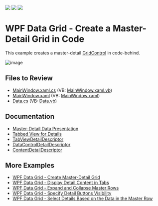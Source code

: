 <!-- default badges list -->
![](https://img.shields.io/endpoint?url=https://codecentral.devexpress.com/api/v1/VersionRange/578983732/22.2.2%2B)
[![](https://img.shields.io/badge/Open_in_DevExpress_Support_Center-FF7200?style=flat-square&logo=DevExpress&logoColor=white)](https://supportcenter.devexpress.com/ticket/details/T1134620)
[![](https://img.shields.io/badge/📖_How_to_use_DevExpress_Examples-e9f6fc?style=flat-square)](https://docs.devexpress.com/GeneralInformation/403183)
<!-- default badges end -->
# WPF Data Grid - Create a Master-Detail Grid in Code

This example creates a master-detail [GridControl](https://docs.devexpress.com/WPF/DevExpress.Xpf.Grid.GridControl) in code-behind.

![image](https://user-images.githubusercontent.com/65009440/208088115-5a34d6fc-944a-4752-8d18-64eca83414b3.png)

## Files to Review

- [MainWindow.xaml.cs](./CS/MasterDetailInCode/MainWindow.xaml.cs) (VB: [MainWindow.xaml.vb](./VB/MasterDetailInCode/MainWindow.xaml.vb))
- [MainWindow.xaml](./CS/MasterDetailInCode/MainWindow.xaml) (VB: [MainWindow.xaml](./VB/MasterDetailInCode/MainWindow.xaml))
- [Data.cs](./CS/MasterDetailInCode/Data.cs) (VB: [Data.vb](./VB/MasterDetailInCode/Data.vb))

## Documentation

- [Master-Detail Data Presentation](https://docs.devexpress.com/WPF/11834/controls-and-libraries/data-grid/master-detail-data-representation)
- [Tabbed View for Details](https://docs.devexpress.com/WPF/119853/controls-and-libraries/data-grid/master-detail/tabbed-view-for-details)
- [TabViewDetailDescriptor](https://docs.devexpress.com/WPF/DevExpress.Xpf.Grid.TabViewDetailDescriptor)
- [DataControlDetailDescriptor](https://docs.devexpress.com/WPF/DevExpress.Xpf.Grid.DataControlDetailDescriptor)
- [ContentDetailDescriptor](https://docs.devexpress.com/WPF/DevExpress.Xpf.Grid.ContentDetailDescriptor)

## More Examples

- [WPF Data Grid - Create Master-Detail Grid](https://github.com/DevExpress-Examples/wpf-data-grid-create-master-detail-grid)
- [WPF Data Grid - Display Detail Content in Tabs](https://github.com/DevExpress-Examples/wpf-data-grid-display-detail-content-in-tabs)
- [WPF Data Grid - Expand and Collapse Master Rows](https://github.com/DevExpress-Examples/expanding-and-collapsing-master-rows-e4044)
- [WPF Data Grid - Specify Detail Buttons Visibility](https://github.com/DevExpress-Examples/detail-buttons-visibility-e4050)
- [WPF Data Grid - Select Details Based on the Data in the Master Row](https://github.com/DevExpress-Examples/how-to-use-different-details-depending-on-data-in-gridcontrols-master-row-t590724)
